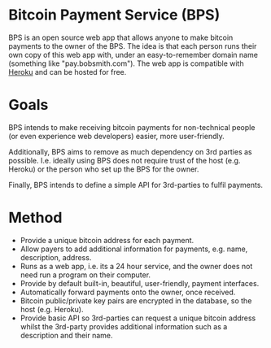 # Bitcoin Payment Service (BPS)

BPS is an open source web app that allows anyone to make bitcoin payments to the owner of the BPS.  The idea is that each person runs their own copy of this web app with, under an easy-to-remember domain name (something like "pay.bobsmith.com"). The web app is compatible with [Heroku](http//heroku.com) and can be hosted for free.

# Goals

BPS intends to make receiving bitcoin payments for non-technical people (or even experience web developers) easier, more user-friendly.  

Additionally, BPS aims to remove as much dependency on 3rd parties as possible. I.e. ideally using BPS does not require trust of the host (e.g. Heroku) or the person who set up the BPS for the owner.

Finally, BPS intends to define a simple API for 3rd-parties to fulfil payments.

# Method

- Provide a unique bitcoin address for each payment.
- Allow payers to add additional information for payments, e.g. name, description, address.
- Runs as a web app, i.e. its a 24 hour service, and the owner does not need run a program on their computer.
- Provide by default built-in, beautiful, user-friendly, payment interfaces.
- Automatically forward payments onto the owner, once received.
- Bitcoin public/private key pairs are encrypted in the database, so the host (e.g. Heroku).
- Provide basic API so 3rd-parties can request a unique bitcoin address whilst the 3rd-party provides additional information such as a description and their name.
